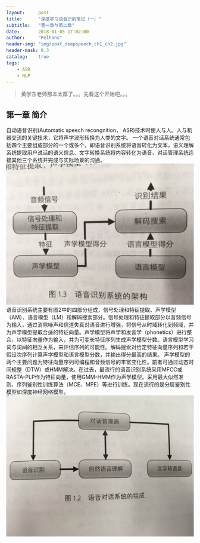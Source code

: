 ```yaml
---
layout:     post
title:      "深度学习语音识别笔记（一）" 
subtitle:   "第一章与第二章"
date:       2018-01-05 17:02:00
author:     "Pelhans"
header-img: "img/post_deepspeech_ch1_ch2.jpg"
header-mask: 0.3 
catalog:    true
tags:
    - ASR
    - NLP
---
```



> 黄学东老师那本太厚了。。。先看这个开始吧。。。

## 第一章 简介

自动语音识别(Automatic speech recongnition， ASR)技术时使人与人。人与机器交流的关键技术，它将声学波形转换为人类的文字。
一个语音对话系统通常包括四个主要组成部分的一个或多个，即语音识别系统将语音转化为文本，语义理解系统提取用户说话的语义信息、文字转换系统将内容转化为语音、对话管理系统连接其他三个系统并完成与实际场景的沟通。
![](/img/in-post/deepspeech_ch1_ch2/deepspeech_ch1_ch2_1.jpg)
语音识别系统主要有图2中的四部分组成，信号处理和特征提取、声学模型（AM）、语言模型（LM）和解码搜索部分。信号处理和特征提取部分以音频信号为输入，通过消除噪声和信道失真对语音进行增强，将信号从时域转化到频域，并为声学模型提取合适的特征向量。声学模型将声学和发音学（phonetics）进行整合，以特征向量作为输入，并为可变长特征序列生成声学模型分数。语言模型学习词与词间的相互关系，来评估序列的可能性。解码搜索对给定特征向量序列和若干假设次序列计算声学模型和语言模型分数，并输出得分最高的结果。
声学模型的两个主要问题为特征向量序列可编程和音频信号的丰富变化性。前者可通过动态时间规整（DTW）或HMM解决。在过去，最流行的语音识别系统采用MFCC或RASTA-PLP作为特征向量，使用GMM-HMM作为声学模型。采用最大似然准则、序列鉴别性训练算法（MCE、MPE）等进行训练。现在流行的是分层鉴别性模型如深度神经网络模型。
![](/img/in-post/deepspeech_ch1_ch2/deepspeech_ch1_ch2_2.jpg)
